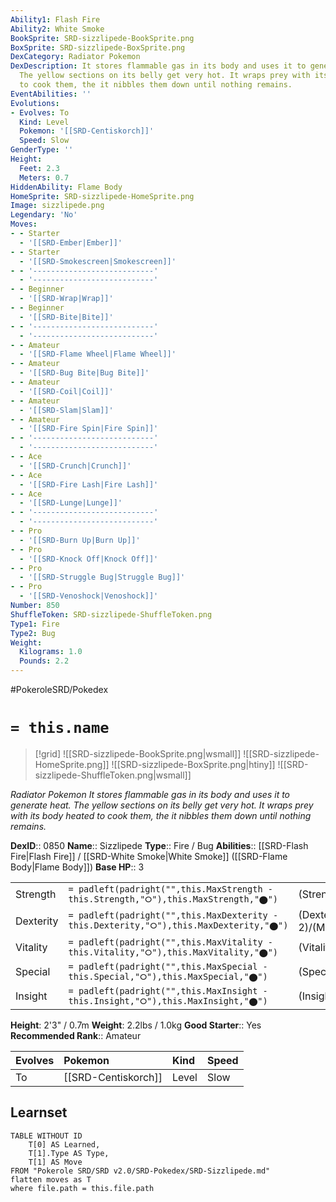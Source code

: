 ```yaml
---
Ability1: Flash Fire
Ability2: White Smoke
BookSprite: SRD-sizzlipede-BookSprite.png
BoxSprite: SRD-sizzlipede-BoxSprite.png
DexCategory: Radiator Pokemon
DexDescription: It stores flammable gas in its body and uses it to generate heat.
  The yellow sections on its belly get very hot. It wraps prey with its body heated
  to cook them, the it nibbles them down until nothing remains.
EventAbilities: ''
Evolutions:
- Evolves: To
  Kind: Level
  Pokemon: '[[SRD-Centiskorch]]'
  Speed: Slow
GenderType: ''
Height:
  Feet: 2.3
  Meters: 0.7
HiddenAbility: Flame Body
HomeSprite: SRD-sizzlipede-HomeSprite.png
Image: sizzlipede.png
Legendary: 'No'
Moves:
- - Starter
  - '[[SRD-Ember|Ember]]'
- - Starter
  - '[[SRD-Smokescreen|Smokescreen]]'
- - '---------------------------'
  - '---------------------------'
- - Beginner
  - '[[SRD-Wrap|Wrap]]'
- - Beginner
  - '[[SRD-Bite|Bite]]'
- - '---------------------------'
  - '---------------------------'
- - Amateur
  - '[[SRD-Flame Wheel|Flame Wheel]]'
- - Amateur
  - '[[SRD-Bug Bite|Bug Bite]]'
- - Amateur
  - '[[SRD-Coil|Coil]]'
- - Amateur
  - '[[SRD-Slam|Slam]]'
- - Amateur
  - '[[SRD-Fire Spin|Fire Spin]]'
- - '---------------------------'
  - '---------------------------'
- - Ace
  - '[[SRD-Crunch|Crunch]]'
- - Ace
  - '[[SRD-Fire Lash|Fire Lash]]'
- - Ace
  - '[[SRD-Lunge|Lunge]]'
- - '---------------------------'
  - '---------------------------'
- - Pro
  - '[[SRD-Burn Up|Burn Up]]'
- - Pro
  - '[[SRD-Knock Off|Knock Off]]'
- - Pro
  - '[[SRD-Struggle Bug|Struggle Bug]]'
- - Pro
  - '[[SRD-Venoshock|Venoshock]]'
Number: 850
ShuffleToken: SRD-sizzlipede-ShuffleToken.png
Type1: Fire
Type2: Bug
Weight:
  Kilograms: 1.0
  Pounds: 2.2
---
```


#PokeroleSRD/Pokedex

# `= this.name`

> [!grid]
> ![[SRD-sizzlipede-BookSprite.png|wsmall]]
> ![[SRD-sizzlipede-HomeSprite.png]]
> ![[SRD-sizzlipede-BoxSprite.png|htiny]]
> ![[SRD-sizzlipede-ShuffleToken.png|wsmall]]


*Radiator Pokemon*
*It stores flammable gas in its body and uses it to generate heat. The yellow sections on its belly get very hot. It wraps prey with its body heated to cook them, the it nibbles them down until nothing remains.*

**DexID**:: 0850
**Name**:: Sizzlipede
**Type**:: Fire / Bug
**Abilities**:: [[SRD-Flash Fire|Flash Fire]] / [[SRD-White Smoke|White Smoke]] ([[SRD-Flame Body|Flame Body]])
**Base HP**:: 3

|           |                                                                                        |                                          |
| --------- | -------------------------------------------------------------------------------------- | ---------------------------------------- |
| Strength  | `= padleft(padright("",this.MaxStrength - this.Strength,"⭘"),this.MaxStrength,"⬤")`    | (Strength::2)/(MaxStrength::4)   |
| Dexterity | `= padleft(padright("",this.MaxDexterity - this.Dexterity,"⭘"),this.MaxDexterity,"⬤")` | (Dexterity:: 2)/(MaxDexterity::4) |
| Vitality  | `= padleft(padright("",this.MaxVitality - this.Vitality,"⭘"),this.MaxVitality,"⬤")`    | (Vitality::2)/(MaxVitality::4)   |
| Special   | `= padleft(padright("",this.MaxSpecial - this.Special,"⭘"),this.MaxSpecial,"⬤")`       | (Special::2)/(MaxSpecial::4)     |
| Insight   | `= padleft(padright("",this.MaxInsight - this.Insight,"⭘"),this.MaxInsight,"⬤")`       | (Insight::2)/(MaxInsight::4)     |

**Height**: 2'3" / 0.7m
**Weight**: 2.2lbs / 1.0kg
**Good Starter**:: Yes
**Recommended Rank**:: Amateur

| Evolves   | Pokemon             | Kind   | Speed   |
|:----------|:--------------------|:-------|:--------|
| To        | [[SRD-Centiskorch]] | Level  | Slow    |

## Learnset

```dataview
TABLE WITHOUT ID
    T[0] AS Learned,
    T[1].Type AS Type,
    T[1] AS Move
FROM "Pokerole SRD/SRD v2.0/SRD-Pokedex/SRD-Sizzlipede.md"
flatten moves as T
where file.path = this.file.path
```
